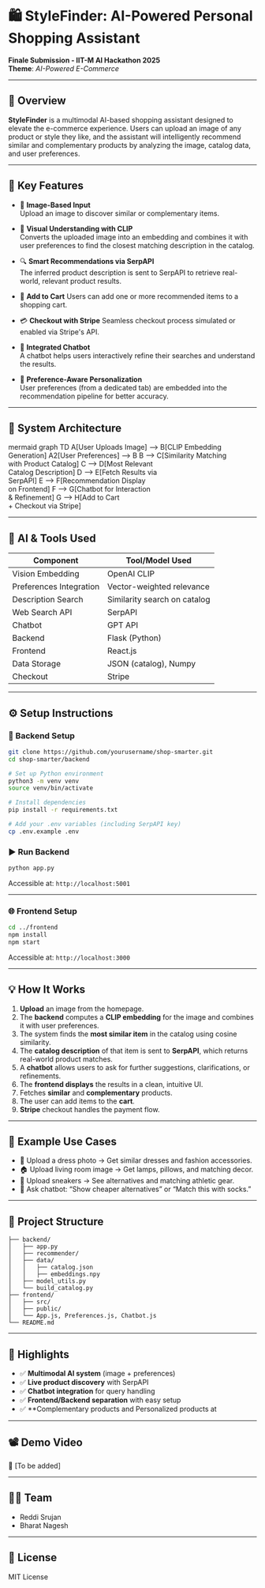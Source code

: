 
# 🛍️ StyleFinder: AI-Powered Personal Shopping Assistant

**Finale Submission - IIT-M AI Hackathon 2025**  
**Theme**: *AI-Powered E-Commerce*

---

## 🚀 Overview

**StyleFinder** is a multimodal AI-based shopping assistant designed to elevate the e-commerce experience. Users can upload an image of any product or style they like, and the assistant will intelligently recommend similar and complementary products by analyzing the image, catalog data, and user preferences.

---

## 🔧 Key Features

- 📸 **Image-Based Input**  
  Upload an image to discover similar or complementary items.

- 🧠 **Visual Understanding with CLIP**  
  Converts the uploaded image into an embedding and combines it with user preferences to find the closest matching description in the catalog.

- 🔍 **Smart Recommendations via SerpAPI**  
  The inferred product description is sent to SerpAPI to retrieve real-world, relevant product results.
- 🛒 **Add to Cart**
  Users can add one or more recommended items to a shopping cart.
  
- 💳 **Checkout with Stripe**
  Seamless checkout process simulated or enabled via Stripe's API.

- 🤖 **Integrated Chatbot**  
  A chatbot helps users interactively refine their searches and understand the results.

- 🎨 **Preference-Aware Personalization**  
  User preferences (from a dedicated tab) are embedded into the recommendation pipeline for better accuracy.

---

## 🧱 System Architecture
mermaid
graph TD
A[User Uploads Image] --> B[CLIP Embedding<br>Generation]
A2[User Preferences] --> B
B --> C[Similarity Matching<br>with Product Catalog]
C --> D[Most Relevant<br>Catalog Description]
D --> E[Fetch Results via<br>SerpAPI]
E --> F[Recommendation Display<br>on Frontend]
F --> G[Chatbot for Interaction<br>& Refinement]
G --> H[Add to Cart<br>+ Checkout via Stripe]


---

## 🤖 AI & Tools Used

| Component              | Tool/Model Used             |
|-----------------------|-----------------------------|
| Vision Embedding      | OpenAI CLIP                 |
| Preferences Integration | Vector-weighted relevance   |
| Description Search    | Similarity search on catalog |
| Web Search API        | SerpAPI                     |
| Chatbot               | GPT API  |
| Backend               | Flask (Python)              |
| Frontend              | React.js                    |
| Data Storage          | JSON (catalog), Numpy       |
| Checkout              | Stripe                      |
---

## ⚙️ Setup Instructions

### 🔩 Backend Setup

```bash
git clone https://github.com/yourusername/shop-smarter.git
cd shop-smarter/backend

# Set up Python environment
python3 -m venv venv
source venv/bin/activate

# Install dependencies
pip install -r requirements.txt

# Add your .env variables (including SerpAPI key)
cp .env.example .env
```

### ▶️ Run Backend

```bash
python app.py
```

Accessible at: `http://localhost:5001`

---

### 🌐 Frontend Setup

```bash
cd ../frontend
npm install
npm start
```

Accessible at: `http://localhost:3000`

---

## 💡 How It Works

1. **Upload** an image from the homepage.
2. The **backend** computes a **CLIP embedding** for the image and combines it with user preferences.
3. The system finds the **most similar item** in the catalog using cosine similarity.
4. The **catalog description** of that item is sent to **SerpAPI**, which returns real-world product matches.
5. A **chatbot** allows users to ask for further suggestions, clarifications, or refinements.
6. The **frontend displays** the results in a clean, intuitive UI.
7. Fetches **similar** and **complementary** products.
8. The user can add items to the **cart**.
9. **Stripe** checkout handles the payment flow.


---

## 🧪 Example Use Cases

- 👗 Upload a dress photo → Get similar dresses and fashion accessories.
- 🏠 Upload living room image → Get lamps, pillows, and matching decor.
- 👟 Upload sneakers → See alternatives and matching athletic gear.
- 💬 Ask chatbot: “Show cheaper alternatives” or “Match this with socks.”

---

## 📂 Project Structure

```
├── backend/
│   ├── app.py
│   ├── recommender/
│   ├── data/
│   │   ├── catalog.json
│   │   ├── embeddings.npy
│   ├── model_utils.py
│   └── build_catalog.py
├── frontend/
│   ├── src/
│   ├── public/
│   └── App.js, Preferences.js, Chatbot.js
└── README.md
```

---

## 🌟 Highlights

- ✅ **Multimodal AI system** (image + preferences)
- ✅ **Live product discovery** with SerpAPI
- ✅ **Chatbot integration** for query handling
- ✅ **Frontend/Backend separation** with easy setup
- ✅ **Complementary products and Personalized products at 
---

## 📽️ Demo Video

📎 [To be added]


---

## 🧑‍💻 Team

- Reddi Srujan
- Bharat Nagesh

---

## 📜 License

MIT License
